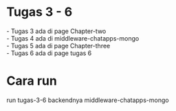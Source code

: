 <h1>Tugas 3 - 6</h1>
- Tugas 3 ada di page Chapter-two<br>
- Tugas 4 ada di middleware-chatapps-mongo<br>
- Tugas 5 ada di page Chapter-three<br>
- Tugas 6 ada di page tugas 6<br>
<h1>Cara run</h1>
run tugas-3-6 backendnya middleware-chatapps-mongo
